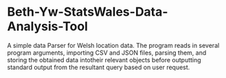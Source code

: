 # Beth-Yw-StatsWales-Data-Analysis-Tool

A simple data Parser for Welsh location data. The program reads in several program arguments, importing CSV and JSON files, parsing them, and storing the obtained data intotheir relevant objects before outputting standard output from the resultant query based on user request. 
